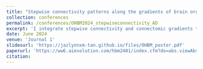 ```yaml
---
title: "Stepwise connectivity patterns along the gradients of brain organization in Alzheimer's disease"
collection: conferences
permalink: /conferences/OHBM2024_stepwiseconnectivity_AD
excerpt: 'I integrate stepwise connectivity and connectomic gradients to investigate network reorganization in Alzheimer's disease. This poster covers a section in this [paper](https://jazlynnxm-tan.github.io//publication/AD_gradients).'
date: June 2024
venue: 'Journal 1'
slidesurl: 'https://jazlynnxm-tan.github.io/files/OHBM_poster.pdf'
paperurl: 'https://ww6.aievolution.com/hbm2401/index.cfm?do=abs.viewAbstract&style=1&abstractID=2100'
citation:
---
```

